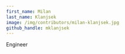 ```yaml
---
first_name: Milan
last_name: Klanjsek
image: /img/contributors/milan-klanjsek.jpg
github_handle: mklanjsek
---
```

Engineer